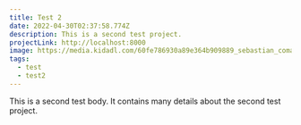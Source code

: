 ```yaml
---
title: Test 2
date: 2022-04-30T02:37:58.774Z
description: This is a second test project.
projectLink: http://localhost:8000
image: https://media.kidadl.com/60fe786930a89e364b909889_sebastian_coman_travel_jg_kfmp9uq9w_unsplash_43f0ec841f.jpg.webp
tags:
  - test
  - test2
---
```

This is a second test body. It contains many details about the second test project.
